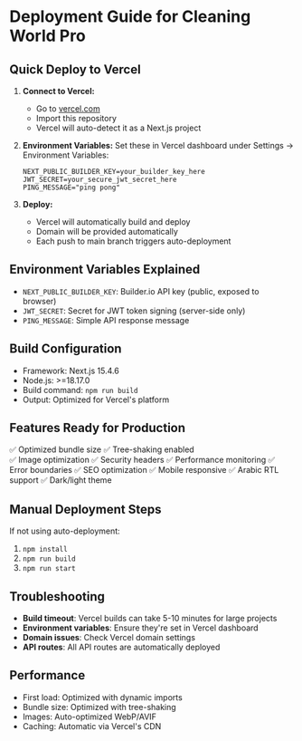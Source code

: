 # Deployment Guide for Cleaning World Pro

## Quick Deploy to Vercel

1. **Connect to Vercel:**
   - Go to [vercel.com](https://vercel.com)
   - Import this repository
   - Vercel will auto-detect it as a Next.js project

2. **Environment Variables:**
   Set these in Vercel dashboard under Settings → Environment Variables:

   ```
   NEXT_PUBLIC_BUILDER_KEY=your_builder_key_here
   JWT_SECRET=your_secure_jwt_secret_here
   PING_MESSAGE="ping pong"
   ```

3. **Deploy:**
   - Vercel will automatically build and deploy
   - Domain will be provided automatically
   - Each push to main branch triggers auto-deployment

## Environment Variables Explained

- `NEXT_PUBLIC_BUILDER_KEY`: Builder.io API key (public, exposed to browser)
- `JWT_SECRET`: Secret for JWT token signing (server-side only)
- `PING_MESSAGE`: Simple API response message

## Build Configuration

- Framework: Next.js 15.4.6
- Node.js: >=18.17.0
- Build command: `npm run build`
- Output: Optimized for Vercel's platform

## Features Ready for Production

✅ Optimized bundle size
✅ Tree-shaking enabled  
✅ Image optimization
✅ Security headers
✅ Performance monitoring
✅ Error boundaries
✅ SEO optimization
✅ Mobile responsive
✅ Arabic RTL support
✅ Dark/light theme

## Manual Deployment Steps

If not using auto-deployment:

1. `npm install`
2. `npm run build`
3. `npm run start`

## Troubleshooting

- **Build timeout**: Vercel builds can take 5-10 minutes for large projects
- **Environment variables**: Ensure they're set in Vercel dashboard
- **Domain issues**: Check Vercel domain settings
- **API routes**: All API routes are automatically deployed

## Performance

- First load: Optimized with dynamic imports
- Bundle size: Optimized with tree-shaking
- Images: Auto-optimized WebP/AVIF
- Caching: Automatic via Vercel's CDN
